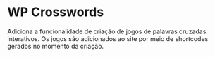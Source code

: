 # WP Crosswords #

Adiciona a funcionalidade de criação de jogos de palavras cruzadas interativos. Os jogos são adicionados ao site por meio de shortcodes gerados no momento da criação.
